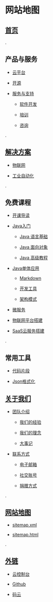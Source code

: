 
# 网站地图

## <a id="首页" href="/" style="padding-top: 60px;">首页</a>

.

## <a id="产品与服务" style="padding-top: 60px;">产品与服务</a>


- [云平台](/productions/cloud.html)

- [开源](/productions/open-source.html)

- [服务与支持](/productions/services.html)

    - [软件开发](/services/services.html#软件开发)
    
    - [培训](/services/services.html#培训)
    
    - [咨询](/services/services.html#咨询)

. 

## <a id="解决方案" href="/solutions/index.html" style="padding-top: 60px;">解决方案</a>

- [物联网](/solutions/index.html#物联网)

- [工业自动化](/solutions/index.html#工业自动化)

.

## <a id="免费课程" style="padding-top: 60px;">免费课程</a>

- [开课导读](/training/index)

- [Java入门](/training/java)
  
    - [Java 语言基础](/training/java-intro.html)
  
    - [Java 面向对象](/training/java-inheritance.html)
  
    - [Java 高级教程](/training/java-data-structure.html)
    
- [Java单体应用](/training/monolithic)

    - [Markdown](/training/monolithic-markdown.html)
  
    - [开发工具](/training/monolithic-tools-intellij-idea.html)
  
    - [架构模式](/training/monolithic-architecture-3level.html)

- [微服务](/training/micro-services)

- [物联网平台搭建](/training/iot)

- [SaaS云服务搭建](/training/saas)

.

## <a id="常用工具" style="padding-top: 60px;">常用工具</a>

- [代码片段](/tools/code.html)

- [Json格式化](/tools/json-formatter.html)



## <a id="关于我们" href="/about.html" style="padding-top: 60px;">关于我们</a>

- [团队介绍](/about.html#团队介绍)

    - [我们的经验](/about.html#我们的经验)

    - [我们的理念](/about.html#我们的理念)

    - [大事记](/about.html#大事记)
    

- [联系方式](/about.html#联系方式)

    - [电子邮箱](/about.html#电子邮箱)

    - [社交账号](/about.html#社交账号)

    - [捐赠方式](/about.html#捐赠方式)

.    

## <a id="网站地图" href="/site-map.html" style="padding-top: 60px;">网站地图</a>

- [sitemap.xml](/sitemap.xml)

- [sitemap.html](/sitemap.html)

.

## <a id="外链" href="/site-map.html#外链" style="padding-top: 60px;">外链</a>

- <a href="https://console.work100.net/" target="_blank">云控制台</a>

- <a href="https://www.github.com/work100-net/" target="_blank">Github</a>

- <a href="https://gitee.com/work100-net/" target="_blank">码云</a>
